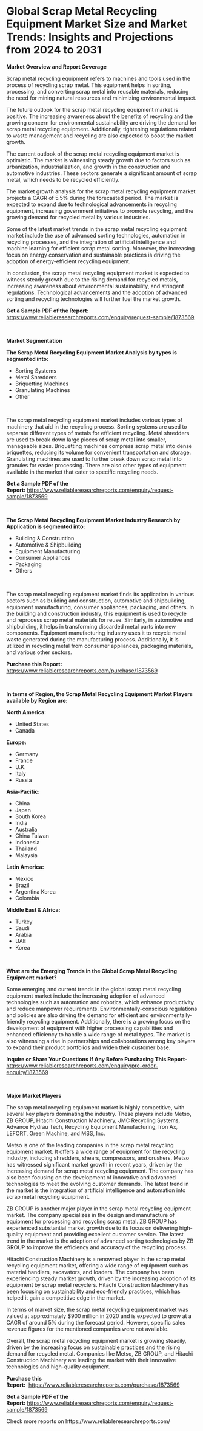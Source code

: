 <p><h1>Global Scrap Metal Recycling Equipment Market Size and Market Trends: Insights and Projections from 2024 to 2031</h1></p><p><strong>Market Overview and Report Coverage</strong></p>
<p><p>Scrap metal recycling equipment refers to machines and tools used in the process of recycling scrap metal. This equipment helps in sorting, processing, and converting scrap metal into reusable materials, reducing the need for mining natural resources and minimizing environmental impact.</p><p>The future outlook for the scrap metal recycling equipment market is positive. The increasing awareness about the benefits of recycling and the growing concern for environmental sustainability are driving the demand for scrap metal recycling equipment. Additionally, tightening regulations related to waste management and recycling are also expected to boost the market growth.</p><p>The current outlook of the scrap metal recycling equipment market is optimistic. The market is witnessing steady growth due to factors such as urbanization, industrialization, and growth in the construction and automotive industries. These sectors generate a significant amount of scrap metal, which needs to be recycled efficiently.</p><p>The market growth analysis for the scrap metal recycling equipment market projects a CAGR of 5.5% during the forecasted period. The market is expected to expand due to technological advancements in recycling equipment, increasing government initiatives to promote recycling, and the growing demand for recycled metal by various industries.</p><p>Some of the latest market trends in the scrap metal recycling equipment market include the use of advanced sorting technologies, automation in recycling processes, and the integration of artificial intelligence and machine learning for efficient scrap metal sorting. Moreover, the increasing focus on energy conservation and sustainable practices is driving the adoption of energy-efficient recycling equipment.</p><p>In conclusion, the scrap metal recycling equipment market is expected to witness steady growth due to the rising demand for recycled metals, increasing awareness about environmental sustainability, and stringent regulations. Technological advancements and the adoption of advanced sorting and recycling technologies will further fuel the market growth.</p></p>
<p><strong>Get a Sample PDF of the Report:</strong> <a href="https://www.reliableresearchreports.com/enquiry/request-sample/1873569">https://www.reliableresearchreports.com/enquiry/request-sample/1873569</a></p>
<p>&nbsp;</p>
<p><strong>Market Segmentation</strong></p>
<p><strong>The Scrap Metal Recycling Equipment Market Analysis by types is segmented into:</strong></p>
<p><ul><li>Sorting Systems</li><li>Metal Shredders</li><li>Briquetting Machines</li><li>Granulating Machines</li><li>Other</li></ul></p>
<p>&nbsp;</p>
<p><p>The scrap metal recycling equipment market includes various types of machinery that aid in the recycling process. Sorting systems are used to separate different types of metals for efficient recycling. Metal shredders are used to break down large pieces of scrap metal into smaller, manageable sizes. Briquetting machines compress scrap metal into dense briquettes, reducing its volume for convenient transportation and storage. Granulating machines are used to further break down scrap metal into granules for easier processing. There are also other types of equipment available in the market that cater to specific recycling needs.</p></p>
<p><strong>Get a Sample PDF of the Report:</strong>&nbsp;<a href="https://www.reliableresearchreports.com/enquiry/request-sample/1873569">https://www.reliableresearchreports.com/enquiry/request-sample/1873569</a></p>
<p>&nbsp;</p>
<p><strong>The Scrap Metal Recycling Equipment Market Industry Research by Application is segmented into:</strong></p>
<p><ul><li>Building & Construction</li><li>Automotive & Shipbuilding</li><li>Equipment Manufacturing</li><li>Consumer Appliances</li><li>Packaging</li><li>Others</li></ul></p>
<p>&nbsp;</p>
<p><p>The scrap metal recycling equipment market finds its application in various sectors such as building and construction, automotive and shipbuilding, equipment manufacturing, consumer appliances, packaging, and others. In the building and construction industry, this equipment is used to recycle and reprocess scrap metal materials for reuse. Similarly, in automotive and shipbuilding, it helps in transforming discarded metal parts into new components. Equipment manufacturing industry uses it to recycle metal waste generated during the manufacturing process. Additionally, it is utilized in recycling metal from consumer appliances, packaging materials, and various other sectors.</p></p>
<p><strong>Purchase this Report:</strong>&nbsp; <a href="https://www.reliableresearchreports.com/purchase/1873569">https://www.reliableresearchreports.com/purchase/1873569</a></p>
<p>&nbsp;</p>
<p><strong>In terms of Region, the Scrap Metal Recycling Equipment Market Players available by Region are:</strong></p>
<p>
    <p> <strong> North America: </strong>
        <ul>
            <li>United States</li>
            <li>Canada</li>
        </ul>
        </p> 
    <p> <strong> Europe: </strong>
        <ul>
            <li>Germany</li>
            <li>France</li>
            <li>U.K.</li>
            <li>Italy</li>
            <li>Russia</li>
        </ul>
        </p> 
    <p> <strong> Asia-Pacific: </strong>
        <ul>
            <li>China</li>
            <li>Japan</li>
            <li>South Korea</li>
            <li>India</li>
            <li>Australia</li>
            <li>China Taiwan</li>
            <li>Indonesia</li>
            <li>Thailand</li>
            <li>Malaysia</li>
        </ul>
        </p> 
    <p> <strong> Latin America: </strong>
        <ul>
            <li>Mexico</li>
            <li>Brazil</li>
            <li>Argentina Korea</li>
            <li>Colombia</li>
        </ul>
        </p> 
    <p> <strong> Middle East & Africa: </strong>
        <ul>
            <li>Turkey</li>
            <li>Saudi</li>
            <li>Arabia</li>
            <li>UAE</li>
            <li>Korea</li>
        </ul>
    </p>
    </p>
<p>&nbsp;</p>
<p><strong>What are the Emerging Trends in the Global Scrap Metal Recycling Equipment market?</strong></p>
<p><p>Some emerging and current trends in the global scrap metal recycling equipment market include the increasing adoption of advanced technologies such as automation and robotics, which enhance productivity and reduce manpower requirements. Environmentally-conscious regulations and policies are also driving the demand for efficient and environmentally-friendly recycling equipment. Additionally, there is a growing focus on the development of equipment with higher processing capabilities and enhanced efficiency to handle a wide range of metal types. The market is also witnessing a rise in partnerships and collaborations among key players to expand their product portfolios and widen their customer base.</p></p>
<p><strong>Inquire or Share Your Questions If Any Before Purchasing This Report</strong>- <a href="https://www.reliableresearchreports.com/enquiry/pre-order-enquiry/1873569">https://www.reliableresearchreports.com/enquiry/pre-order-enquiry/1873569</a></p>
<p>&nbsp;</p>
<p><strong>Major Market Players</strong></p>
<p><p>The scrap metal recycling equipment market is highly competitive, with several key players dominating the industry. These players include Metso, ZB GROUP, Hitachi Construction Machinery, JMC Recycling Systems, Advance Hydrau Tech, Recycling Equipment Manufacturing, Iron Ax, LEFORT, Green Machine, and MSS, Inc. </p><p>Metso is one of the leading companies in the scrap metal recycling equipment market. It offers a wide range of equipment for the recycling industry, including shredders, shears, compressors, and crushers. Metso has witnessed significant market growth in recent years, driven by the increasing demand for scrap metal recycling equipment. The company has also been focusing on the development of innovative and advanced technologies to meet the evolving customer demands. The latest trend in the market is the integration of artificial intelligence and automation into scrap metal recycling equipment.</p><p>ZB GROUP is another major player in the scrap metal recycling equipment market. The company specializes in the design and manufacture of equipment for processing and recycling scrap metal. ZB GROUP has experienced substantial market growth due to its focus on delivering high-quality equipment and providing excellent customer service. The latest trend in the market is the adoption of advanced sorting technologies by ZB GROUP to improve the efficiency and accuracy of the recycling process.</p><p>Hitachi Construction Machinery is a renowned player in the scrap metal recycling equipment market, offering a wide range of equipment such as material handlers, excavators, and loaders. The company has been experiencing steady market growth, driven by the increasing adoption of its equipment by scrap metal recyclers. Hitachi Construction Machinery has been focusing on sustainability and eco-friendly practices, which has helped it gain a competitive edge in the market.</p><p>In terms of market size, the scrap metal recycling equipment market was valued at approximately $900 million in 2020 and is expected to grow at a CAGR of around 5% during the forecast period. However, specific sales revenue figures for the mentioned companies were not available.</p><p>Overall, the scrap metal recycling equipment market is growing steadily, driven by the increasing focus on sustainable practices and the rising demand for recycled metal. Companies like Metso, ZB GROUP, and Hitachi Construction Machinery are leading the market with their innovative technologies and high-quality equipment.</p></p>
<p><strong>Purchase this Report:</strong>&nbsp;&nbsp;<a href="https://www.reliableresearchreports.com/purchase/1873569">https://www.reliableresearchreports.com/purchase/1873569</a></p>
<p></p>
<p><strong>Get a Sample PDF of the Report:</strong>&nbsp;<a href="https://www.reliableresearchreports.com/enquiry/request-sample/1873569">https://www.reliableresearchreports.com/enquiry/request-sample/1873569</a></p>
<p>Check more reports on https://www.reliableresearchreports.com/</p>